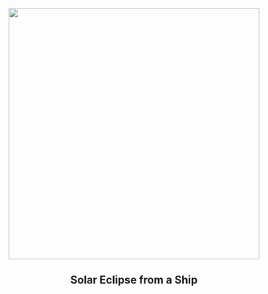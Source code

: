 
<p align="center"><img src="https://apod.nasa.gov/apod/image/2304/TSE2023-Comp48-2a1024.jpg" width="500" height="500"></p>
<h2 align="center"> Solar Eclipse from a Ship </h2>

